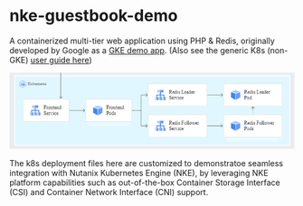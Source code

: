 # nke-guestbook-demo
A containerized multi-tier web application using PHP & Redis, originally developed by Google as a [GKE demo app](https://cloud.google.com/kubernetes-engine/docs/tutorials/guestbook). (Also see the generic K8s (non-GKE) [user guide here](https://kubernetes.io/docs/tutorials/stateless-application/guestbook/))

![diagram](assets/guestbook.png "Guestbook K8s Architecture")

The k8s deployment files here are customized to demonstratoe seamless integration with Nutanix Kubernetes Engine (NKE), by leveraging NKE platform capabilities such as out-of-the-box Container Storage Interface (CSI) and Container Network Interface (CNI) support. 
